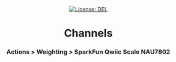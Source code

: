 <p align="center">
    <a target="_blank" href="https://github.com/aveled/channels/blob/master/LICENSE">
        <img src="https://img.shields.io/badge/license-DEL-blue.svg?colorB=1380C3&style=for-the-badge" alt="License: DEL">
    </a>
</p>



<h1 align="center">
    Channels
</h1>



<h3 align="center">
    Actions > Weighting > SparkFun Qwiic Scale NAU7802
</h3>
